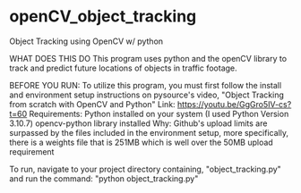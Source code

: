 # openCV_object_tracking
Object Tracking using OpenCV w/ python

WHAT DOES THIS DO
This program uses python and the openCV library to track and predict future locations of objects in traffic footage.

BEFORE YOU RUN:
To utilize this program, you must first follow the install and environment setup instructions on pysource's video, "Object Tracking from scratch with OpenCV and Python"
Link: https://youtu.be/GgGro5IV-cs?t=60
Requirements: 
  Python installed on your system (I used Python Version 3.10.7) 
  opencv-python library installed
Why: Github's upload limits are surpassed by the files included in the environment setup, more specifically, there is a weights file that is 251MB which is well over the 50MB upload requirement

To run, navigate to your project directory containing, "object_tracking.py" and run the command: "python object_tracking.py"
